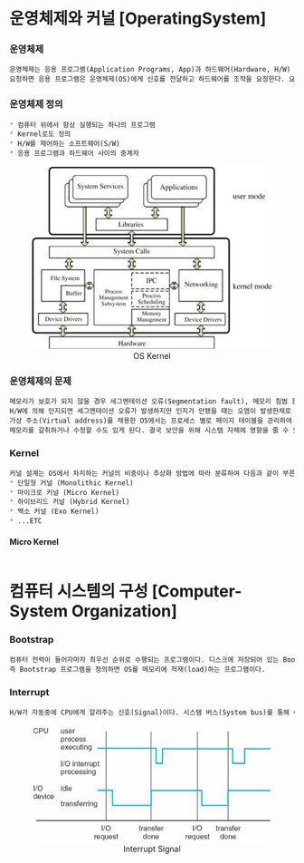 # 운영체제와 커널 [OperatingSystem]
### 운영체제
```md
운영체제는 응용 프로그램(Application Programs, App)과 하드웨어(Hardware, H/W) 사이에 위치하며, 사용자가 응용 프로그램을 통해서 어떤 서비스를
요청하면 응용 프로그램은 운영체제(OS)에게 신호를 전달하고 하드웨어를 조작을 요청한다. 요청 받은 운영체제는 서비스에 맞는 하드웨어를 작동시켜 수행을 완수한다.
```

### 운영체제 정의
```md
* 컴퓨터 위에서 항상 실행되는 하나의 프로그램
* Kernel로도 정의
* H/W를 제어하는 소프트웨어(S/W)
* 응용 프로그램과 하드웨어 사이의 중계자
```

<figure align="center">
  <img src="./img/os-n-kernel-fig1.jpeg" alt="">
  <figcaption align="center">OS Kernel</figcaption>
</figure>

### 운영체제의 문제
```md
메모리가 보호가 되지 않을 경우 세그멘테이션 오류(Segmentation fault), 메모리 침범 등 다양한 문제가 발생할 수 있으며, 읽기(Read)전용 메모리 영역에 쓰기(Write)를 시도한 경우
H/W에 의해 인지되면 세그멘테이션 오류가 발생하지만 인지가 안됐을 때는 오염이 발생한채로 프로그램이 계속 수행되어 더욱 심한 문제를 야기할 수 있다.
가상 주소(Virtual address)를 채용한 OS에서는 프로세스 별로 페이지 테이블을 관리하여 원칙적으로는 다른 프로세스의 메모리 영역에 접근할 수 없으나, 취약점이 노출될 경우 임의로
메모리를 갈취하거나 수정할 수도 있게 된다. 결국 보안을 위해 시스템 자체에 영향을 줄 수 있는 작업들은 커널이라는 분리된 공간에서 특별한 권한을 가지고 실핼하도록 설계된다.
```

### Kernel
```md
커널 설계는 OS에서 차지하는 커널의 비중이나 추상화 방법에 따라 분류하여 다음과 같이 부른다.
* 단일형 커널 (Monolithic Kernel)
* 마이크로 커널 (Micro Kernel)
* 하이브리드 커널 (Hybrid Kernel)
* 엑소 커널 (Exo Kernel)
* ...ETC
```

#### Micro Kernel
```md

```

# 컴퓨터 시스템의 구성 [Computer-System Organization]

### Bootstrap
```md
컴퓨터 전력이 들어자마자 최우선 순위로 수행되는 프로그램이다. 디스크에 저장되어 있는 Bootstrap loader를 CPU가 실행하여 디스크에 저장되어 있는 OS를 메모리에 복사하여 올린다.
즉 Bootstrap 프로그램을 정의하면 OS를 메모리에 적재(load)하는 프로그램이다.
```

### Interrupt
```md
H/W가 자동중에 CPU에게 알려주는 신호(Signal)이다. 시스템 버스(System bus)를 통해 CPU에게 신호를 전송함 으로써 어느 시간이던 H/W는 인터럽트를 발생시킬 수 있다.
```

<figure align="center">
  <img src="./img/Interrupt.png" alt="" width=600>
  <figcaption align="center">Interrupt Signal</figcaption>
</figure>